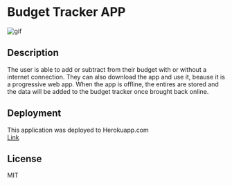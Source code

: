  
# Budget Tracker APP

![gif](./images/Budget-Tracker.gif)

## Description

The user is able to add or subtract from their budget with or without a internet connection. They can also download the app and use it, beause it is a progressive web app. When the app is offline, the entires are stored and the data will be added to the budget tracker once brought back online. 

## Deployment

This application was deployed to Herokuapp.com<br/>
[Link](https://pwa-budget-tracker-app-3434.herokuapp.com/)

## License

MIT
